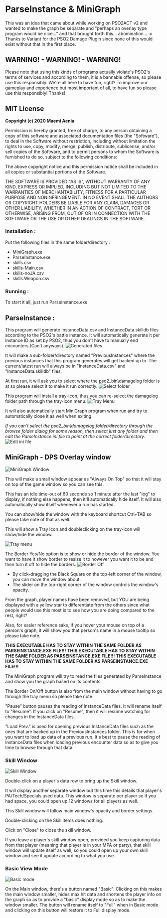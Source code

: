 # ParseInstance & MiniGraph

This was an idea that came about while working on PSO2ACT v2 and wanted to make the graph be separate and "perhaps an overlay type program would be nice..." and that brought forth this... abomination... :x
Thanks to Variant for the PSO2 Damage Plugin since none of this would exist without that in the first place.


## WARNING! - WARNING! - WARNING!
Please note that using this kinds of programs actually violate's PSO2's terms of services and according to them, it is a bannable offense, so please use this responsibly.
We're all here to have fun, right?  To improve our gameplay and experience but most important of all, to have fun so please use this responsibly!  Thanks!


## MIT License

**Copyright (c) 2020 Maemi Aenia**

Permission is hereby granted, free of charge, to any person obtaining a copy
of this software and associated documentation files (the "Software"), to deal
in the Software without restriction, including without limitation the rights
to use, copy, modify, merge, publish, distribute, sublicense, and/or sell
copies of the Software, and to permit persons to whom the Software is
furnished to do so, subject to the following conditions:

The above copyright notice and this permission notice shall be included in all
copies or substantial portions of the Software.

THE SOFTWARE IS PROVIDED "AS IS", WITHOUT WARRANTY OF ANY KIND, EXPRESS OR
IMPLIED, INCLUDING BUT NOT LIMITED TO THE WARRANTIES OF MERCHANTABILITY,
FITNESS FOR A PARTICULAR PURPOSE AND NONINFRINGEMENT. IN NO EVENT SHALL THE
AUTHORS OR COPYRIGHT HOLDERS BE LIABLE FOR ANY CLAIM, DAMAGES OR OTHER
LIABILITY, WHETHER IN AN ACTION OF CONTRACT, TORT OR OTHERWISE, ARISING FROM,
OUT OF OR IN CONNECTION WITH THE SOFTWARE OR THE USE OR OTHER DEALINGS IN THE
SOFTWARE.



### Installation :

Put the following files in the same folder/directory :

* MiniGraph.exe
* ParseInstance.exe
* skills.csv
* skills-Main.csv
* skills-noJA.csv
* skills.Weapon.csv

### Running :

To start it all, just run ParseInstance.exe



## ParseInstance :

This program will generate InstanceData.csv and InstanceData.skilldb files according to the PSO2's battle instance.
It will automatically generate it per Instance ID as set by PSO2, thus you don't have to manually end encounters (Can't anyways).
![Generated files](/Images/ParseInstance-GeneratedFiles.png)

It will make a sub-folder/directory named "PreviousInstances" where the previous instances that this program generates will get backed up to.
The current/latest run will always be in "InstanceData.csv" and "InstanceData.skilldb" files.


At first run, it will ask you to select where the pso2_bin\damagelog folder is at so please select it to make it run correctly.
![Select folder](/Images/ParseInstance-SelectFolder.png)

This program will install a tray-icon, thus you can re-select the damagelog folder path through the tray-icon menu.
![Tray Menu](/Images/ParseInstance-TrayMenu.png)

It will also automatically start MiniGraph program when run and try to automatically close it as well when exiting.

*If you can't select the pso2_bin\damagelog folder/directory through the browse folder dialog for some reason, then select just any folder and then edit the ParseInstance.ini file to point at the correct folder/directory.*
![Edit ini file](/Images/ParseInstance-Ini.png)



## MiniGraph - DPS Overlay window

![MiniGraph Window](/Images/MainWindow-BOn.png)

This will make a small window appear as "Always On Top" so that it will stay on top of the game window so you can see this.

This has an idle time-out of 60 seconds so 1 minute after the last "log" to display, if nothing else happens, then it'll automatically hide itself.
It will also automatically show itself whenever a run has started.

You can show/hide the window with the keyboard shortcut Ctrl+TAB so please take note of that as well.

This will show a Tray Icon and doubleclicking on the tray-icon will show/hide the window.

![Tray menu](/Images/MiniGraph-TrayMenu.png)

The Border Yes/No option is to show or hide the border of the window.  You want to have it show border to resize it to however you want it to be and then turn it off to hide the borders.
![Border Off](/Images/MainWindow-BOff.png)
- By click-dragging the Black Square on the top-left corner of the window, you can move the window about.
- The slider on the top-right corner of the window controls the window's opacity.

From the graph, player names have been removed, but YOU are being displayed with a yellow star to differentiate from the others since what people would use this most is to see how you are doing compared to the rest, right?

Also, for easier reference sake, if you hover your mouse on top of a person's graph, it will show you that person's name in a mouse tooltip so please take note.

**THIS EXECUTABLE HAS TO STAY WITHIN THE SAME FOLDER AS PARSEINSTANCE.EXE FILE!!!**
**THIS EXECUTABLE HAS TO STAY WITHIN THE SAME FOLDER AS PARSEINSTANCE.EXE FILE!!!**
**THIS EXECUTABLE HAS TO STAY WITHIN THE SAME FOLDER AS PARSEINSTANCE.EXE FILE!!!**


The MiniGraph program will try to read the files generated by ParseInstance and show you the graph based on its contents.



The Border On/Off button is also from the main window without having to go through the tray menu so please take note.

"Pause" button pauses the reading of InstanceData files.  It will rename itself to "Resume".
If you click on "Resume", then it will resume watching for changes in the InstanceData files.

"Load Prev." is used for opening previous InstanceData files such as the ones that are backed up in the PreviousInstances folder.
This is for when you want to load up data of a previous run.  It's best to pause the reading of InstanceData files when loading previous encounter data so as to give you time to browse through that data.


### Skill Window

![Skill Window](/Images/SkillWindow.png)

Double-click on a player's data row to bring up the Skill window.

It will display another separate window but this time this details that player's PA/Tech/Specials used data.
This window is separate per player so if you had space, you could open up 12 windows for all players as well.

This Skill window will follow main window's opacity and border settings.

Double-clicking on the Skill items does nothing.

Click on "Close" to close the skill window.

If you leave a player's skill window open, provided you keep capturing data from that player (meaning that player is in your MPA or party), that skill window will update itself as well, so you could open up your own skill window and see it update according to what you use.


### Basic View Mode

![Basic mode](/Images/MainWindow-Basic.png)

On the Main window, there's a button named "Basic".  Clicking on this makes the main window smaller, hides max hit data and shortens the player info on the graph so as to provide a "basic" display mode so as to make the window smaller.
The button will rename itself to "Full" when in Basic mode and clicking on this button will restore it to Full display mode.
